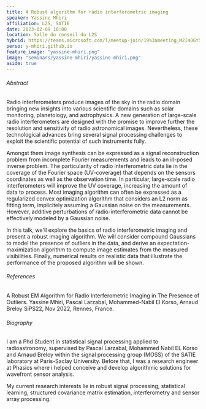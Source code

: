 ```yaml
---
title: A Robust algorithm for radio interferometric imaging
speaker: Yassine Mhiri
affiliation: L2S, SATIE
date: 2023-02-09 10:00
location: Salle du conseil du L2S
hybrid: https://teams.microsoft.com/l/meetup-join/19%3ameeting_M2I4OGY5YjktYzRkNC00OTdkLTlhZDItNzU1ZDhmOWQ3ODMx%40thread.v2/0?context=%7b%22Tid%22%3a%2261f3e3b8-9b52-433a-a4eb-c67334ce54d5%22%2c%22Oid%22%3a%22e7e16d6d-f879-4a2c-9797-8c1ec43541f4%22%7d
perso: y-mhiri.github.io
feature_image: "yassine-mhiri.png"
image: "seminars/yassine-mhiri/yassine-mhiri.png"
aside: true
---
```


###### Abstract

Radio interferometers produce images of the sky in the radio domain bringing new insights into various scientific domains such as solar monitoring, planetology, and astrophysics. A new generation of large-scale radio interferometers are designed with the promise to improve further the resolution and sensitivity of radio astronomical images. Nevertheless, these technological advances bring several signal processing challenges to exploit the scientific potential of such instruments fully.

Amongst them image synthesis can be expressed as a signal reconstruction problem from incomplete Fourier measurements and leads to an ill-posed inverse problem. The particularity of radio interferometric data lie in the coverage of the Fourier space (UV-coverage) that depends on the sensors coordinates as well as the observation time. In particular, large-scale radio interferometers will improve the UV coverage, increasing the amount of data to process. Most imaging algorithm can often be expressed as a regularized convex optimization algorithm that considers an L2 norm as fitting term, implicitely assuming a Gaussian noise on the measurements. However, additive perturbations of radio-interferometric data cannot be effectively modeled by a Gaussian noise.

In this talk, we'll explore the basics of radio interferometric imaging and present a robust imaging algorithm. We will consider compound Gaussians to model the presence of outliers in the data, and derive an expectation-maximization algorithm to compute image estimates from the measured visibilities. Finally, numerical results on realistic data that illustrate the performance of the proposed algorithm will be shown.


###### References

A Robust EM Algorithm for Radio Interferometric Imaging in The Presence of Outliers. Yassine Mhiri, Pascal Larzabal, Mohammed-Nabil El Korso, Arnaud Breloy SiPS22, Nov 2022, Rennes, France.


###### Biography

I am a Phd Student in statistical signal processing applied to radioastronomy, supervised by Pascal Larzabal, Mohammed Nabil EL Korso and Arnaud Breloy within the signal processing group (MOSS) of the SATIE laboratory at Paris-Saclay University. Before that, I was a research engineer at Phasics where i helped conceive and develop algorithmic solutions for wavefront sensor analysis.

My current research interests lie in robust signal processing, statistical learning, structured covariance matrix estimation, interferometry and sensor array processing.
